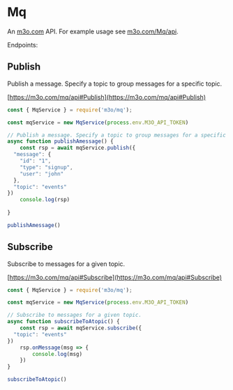 # Mq

An [m3o.com](https://m3o.com) API. For example usage see [m3o.com/Mq/api](https://m3o.com/Mq/api).

Endpoints:

## Publish

Publish a message. Specify a topic to group messages for a specific topic.


[https://m3o.com/mq/api#Publish](https://m3o.com/mq/api#Publish)

```js
const { MqService } = require('m3o/mq');

const mqService = new MqService(process.env.M3O_API_TOKEN)

// Publish a message. Specify a topic to group messages for a specific topic.
async function publishAmessage() {
	const rsp = await mqService.publish({
  "message": {
    "id": "1",
    "type": "signup",
    "user": "john"
  },
  "topic": "events"
})
	console.log(rsp)
	
}

publishAmessage()
```
## Subscribe

Subscribe to messages for a given topic.


[https://m3o.com/mq/api#Subscribe](https://m3o.com/mq/api#Subscribe)

```js
const { MqService } = require('m3o/mq');

const mqService = new MqService(process.env.M3O_API_TOKEN)

// Subscribe to messages for a given topic.
async function subscribeToAtopic() {
	const rsp = await mqService.subscribe({
  "topic": "events"
})
	rsp.onMessage(msg => {
		console.log(msg)
	})
}

subscribeToAtopic()
```
